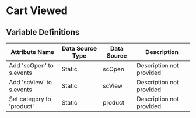 # Cart Viewed

### 

## Variable Definitions

| Attribute Name|Data Source Type|Data Source|Description|
| --- | --- | --- | --- |
|Add 'scOpen' to s.events|Static|scOpen|Description not provided|
|Add 'scView' to s.events|Static|scView|Description not provided|
|Set category to 'product'|Static|product|Description not provided|




